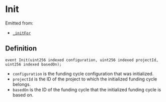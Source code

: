 # Init

Emitted from:

* [`_initFor`](/protocol/api/contracts/jbfundingcyclestore/write/_initfor.md)

## Definition

```solidity
event Init(uint256 indexed configuration, uint256 indexed projectId, uint256 indexed basedOn);
```

* `configuration` is the funding cycle configuration that was initialized.
* `projectId` is the ID of the project to which the initialized funding cycle belongs.
* `basedOn` is the ID of the funding cycle that the initialized funding cycle is based on.
